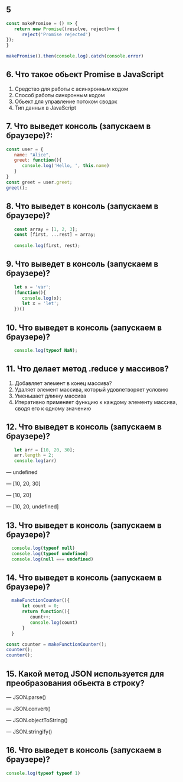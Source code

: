 ## 5

```js
const makePromise = () => {
   return new Promise((resolve, reject)=> {
      reject('Promise rejected')
});
}

makePromise().then(console.log).catch(console.error)
```



## 6. Что такое обьект Promise в JavaScript

1. Средство для работы с асинхронным кодом
2. Способ работы синхронным кодом
3. Обьект для управление потоком сводок
4. Тип данных в JavaScript


## 7. Что выведет консоль (запускаем в браузере)?:

```js
const user = {
   name: "Alice",
   greet: function(){
      console.log('Hello, ', this.name)
   }
}
const greet = user.greet;
greet();
```



## 8. Что выведет в консоль (запускаем в браузере)?

```js
   const array = [1, 2, 3];
   const [first, ...rest] = array;
   
   console.log(first, rest);
```


## 9. Что выведет в консоль (запускаем в браузере)?

```js
   let x = 'var';
   (function(){
      console.log(x);
      let x = 'let';
   })()
```


## 10. Что выведет в консоль (запускаем в браузере)?

```js
   console.log(typeof NaN);
```



## 11. Что делает метод .reduce у массивов?
1. Добавляет элемент в конец массива?
2. Удаляет элемент массива, который удовлетворяет условию
3. Уменьшает длинну массива
4. Итеративно применяет функцию к каждому элементу массива, сводя его к одному значению

## 12. Что выведет в консоль (запускаем в браузере)?

```js
   let arr = [10, 20, 30];
   arr.length = 2;
   console.log(arr)
```

— undefined

— [10, 20, 30]

— [10, 20]

— [10, 20, undefined]


## 13.  Что выведет в консоль (запускаем в браузере)?

```js
  console.log(typeof null)
  console.log(typeof undefined)
  console.log(null === undefined)
```


## 14. Что выведет в консоль (запускаем в браузере)?

```js
  makeFunctionCounter(){
      let count = 0;
      return function(){
         count++;
         console.log(count)
      }
  }

const counter = makeFunctionCounter();
counter();
counter();
```


## 15. Какой метод JSON используется для преобразования обьекта в строку?

— JSON.parse()

— JSON.convert()

— JSON.objectToString()

— JSON.stringify()


## 16. Что выведет в консоль (запускаем в браузере)?


```js
console.log(typeof typeof 1)
```

